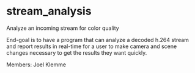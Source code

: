 # stream_analysis
Analyze an incoming stream for color quality

End-goal is to have a program that can analyze a decoded h.264 stream and
report results in real-time for a user to make camera and scene changes
necessary to get the results they want quickly.

Members:
Joel Klemme